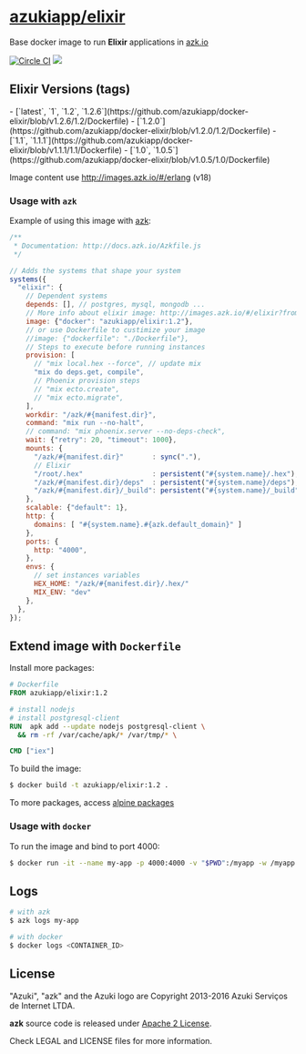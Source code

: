 [azukiapp/elixir](http://images.azk.io/#/elixir)
==================

Base docker image to run **Elixir** applications in [azk.io][azk]

[![Circle CI][circleci-badge]][circleci]
[![][imagelayers-badge]][imagelayers]

Elixir Versions (tags)
---

<versions>
- [`latest`, `1`, `1.2`, `1.2.6`](https://github.com/azukiapp/docker-elixir/blob/v1.2.6/1.2/Dockerfile)
- [`1.2.0`](https://github.com/azukiapp/docker-elixir/blob/v1.2.0/1.2/Dockerfile)
- [`1.1`, `1.1.1`](https://github.com/azukiapp/docker-elixir/blob/v1.1.1/1.1/Dockerfile)
- [`1.0`, `1.0.5`](https://github.com/azukiapp/docker-elixir/blob/v1.0.5/1.0/Dockerfile)
</versions>

Image content use http://images.azk.io/#/erlang (v18)

### Usage with `azk`

Example of using this image with [azk][azk]:

```js
/**
 * Documentation: http://docs.azk.io/Azkfile.js
 */

// Adds the systems that shape your system
systems({
  "elixir": {
    // Dependent systems
    depends: [], // postgres, mysql, mongodb ...
    // More info about elixir image: http://images.azk.io/#/elixir?from=images-azkfile-elixir
    image: {"docker": "azukiapp/elixir:1.2"},
    // or use Dockerfile to custimize your image
    //image: {"dockerfile": "./Dockerfile"},
    // Steps to execute before running instances
    provision: [
      // "mix local.hex --force", // update mix
      "mix do deps.get, compile",
      // Phoenix provision steps
      // "mix ecto.create",
      // "mix ecto.migrate",
    ],
    workdir: "/azk/#{manifest.dir}",
    command: "mix run --no-halt",
    // command: "mix phoenix.server --no-deps-check",
    wait: {"retry": 20, "timeout": 1000},
    mounts: {
      "/azk/#{manifest.dir}"       : sync("."),
      // Elixir
      "/root/.hex"                 : persistent("#{system.name}/.hex"),
      "/azk/#{manifest.dir}/deps"  : persistent("#{system.name}/deps"),
      "/azk/#{manifest.dir}/_build": persistent("#{system.name}/_build"),
    },
    scalable: {"default": 1},
    http: {
      domains: [ "#{system.name}.#{azk.default_domain}" ]
    },
    ports: {
      http: "4000",
    },
    envs: {
      // set instances variables
      HEX_HOME: "/azk/#{manifest.dir}/.hex/"
      MIX_ENV: "dev"
    },
  },
});
```

## Extend image with `Dockerfile`

Install more packages:

```dockerfile
# Dockerfile
FROM azukiapp/elixir:1.2

# install nodejs
# install postgresql-client
RUN  apk add --update nodejs postgresql-client \
  && rm -rf /var/cache/apk/* /var/tmp/* \

CMD ["iex"]
```

To build the image:

```sh
$ docker build -t azukiapp/elixir:1.2 .
```

To more packages, access [alpine packages][alpine-packages]

### Usage with `docker`

To run the image and bind to port 4000:

```sh
$ docker run -it --name my-app -p 4000:4000 -v "$PWD":/myapp -w /myapp azukiapp/elixir:1.2 iex
```

Logs
---

```sh
# with azk
$ azk logs my-app

# with docker
$ docker logs <CONTAINER_ID>
```

## License

"Azuki", "azk" and the Azuki logo are Copyright 2013-2016 Azuki Serviços de Internet LTDA.

**azk** source code is released under [Apache 2 License][LICENSE].

Check LEGAL and LICENSE files for more information.

[azk]: http://azk.io
[alpine-packages]: http://pkgs.alpinelinux.org/

[circleci]: https://circleci.com/gh/azukiapp/docker-elixir
[circleci-badge]: https://circleci.com/gh/azukiapp/docker-elixir.svg?style=svg

[imagelayers]: https://imagelayers.io/?images=azukiapp/elixir:latest,azukiapp/elixir:1.2,azukiapp/elixir:1.1,azukiapp/elixir:1.0
[imagelayers-badge]: https://imagelayers.io/badge/azukiapp/elixir:latest.svg

[issues]: https://github.com/azukiapp/docker-elixir/issues
[license]: https://github.com/azukiapp/docker-elixir/blob/master/LICENSE
